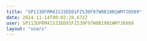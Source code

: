 ```yaml
---
title: "SP113DFRM41S33ED91FZS30F97W0B19N1WM7J0X89"
date: 2024-11-14T00:02:28.672Z
user: SP113DFRM41S33ED91FZS30F97W0B19N1WM7J0X89
layout: "users"
---
```

    
